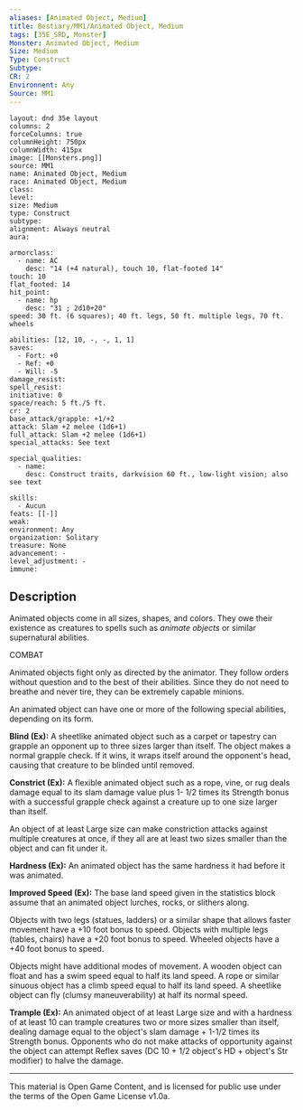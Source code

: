 ```yaml
---
aliases: [Animated Object, Medium]
title: Bestiary/MM1/Animated Object, Medium
tags: [35E_SRD, Monster]
Monster: Animated Object, Medium
Size: Medium
Type: Construct
Subtype: 
CR: 2
Environnent: Any
Source: MM1
---
```


```statblock
layout: dnd 35e layout
columns: 2
forceColumns: true
columnHeight: 750px
columnWidth: 415px
image: [[Monsters.png]]
source: MM1
name: Animated Object, Medium
race: Animated Object, Medium
class: 
level: 
size: Medium
type: Construct
subtype: 
alignment: Always neutral
aura: 

armorclass:
  - name: AC
    desc: "14 (+4 natural), touch 10, flat-footed 14"
touch: 10
flat_footed: 14
hit_point:
  - name: hp
    desc: "31 ; 2d10+20"
speed: 30 ft. (6 squares); 40 ft. legs, 50 ft. multiple legs, 70 ft. wheels

abilities: [12, 10, -, -, 1, 1]
saves:
  - Fort: +0
  - Ref: +0
  - Will: -5
damage_resist: 
spell_resist: 
initiative: 0
space/reach: 5 ft./5 ft.
cr: 2
base_attack/grapple: +1/+2
attack: Slam +2 melee (1d6+1)
full_attack: Slam +2 melee (1d6+1)
special_attacks: See text

special_qualities:
  - name: 
    desc: Construct traits, darkvision 60 ft., low-light vision; also see text

skills:
  - Aucun
feats: [[-]]
weak: 
environment: Any
organization: Solitary
treasure: None
advancement: -
level_adjustment: -
immune: 
```

## Description

<p>Animated objects come in all sizes, shapes, and colors. They owe their existence as creatures to spells such as <i>animate objects</i> or similar supernatural abilities.</p>
<p>COMBAT</p>
<p>Animated objects fight only as directed by the animator. They follow orders without question and to the best of their abilities. Since they do not need to breathe and never tire, they can be extremely capable minions.</p>
<p>An animated object can have one or more of the following special abilities, depending on its form.</p>
<p>
            <b>Blind (Ex):</b> A sheetlike animated object such as a carpet or tapestry can grapple an opponent up to three sizes larger than itself. The object makes a normal grapple check. If it wins, it wraps itself around the opponent's head, causing that creature to be blinded until removed.</p>
<p>
            <b>Constrict (Ex):</b> A flexible animated object such as a rope, vine, or rug deals damage equal to its slam damage value plus 1- 1/2 times its Strength bonus with a successful grapple check against a creature up to one size larger than itself.</p>
<p>An object of at least Large size can make constriction attacks against multiple creatures at once, if they all are at least two sizes smaller than the object and can fit under it.</p>
<p>
            <b>Hardness (Ex):</b> An animated object has the same hardness it had before it was animated.</p>
<p>
            <b>Improved Speed (Ex):</b> The base land speed given in the statistics block assume that an animated object lurches, rocks, or slithers along.</p>
<p>Objects with two legs (statues, ladders) or a similar shape that allows faster movement have a +10 foot bonus to speed. Objects with multiple legs (tables, chairs) have a +20 foot bonus to speed. Wheeled objects have a +40 foot bonus to speed.</p>
<p>Objects might have additional modes of movement. A wooden object can float and has a swim speed equal to half its land speed. A rope or similar sinuous object has a climb speed equal to half its land speed. A sheetlike object can fly (clumsy maneuverability) at half its normal speed.</p>
<p>
            <b>Trample (Ex):</b> An animated object of at least Large size and with a hardness of at least 10 can trample creatures two or more sizes smaller than itself, dealing damage equal to the object's slam damage + 1-1/2 times its Strength bonus. Opponents who do not make attacks of opportunity against the object can attempt Reflex saves (DC 10 + 1/2 object's HD + object's Str modifier) to halve the damage.</p>

---

This material is Open Game Content, and is licensed for public use under
the terms of the Open Game License v1.0a.
